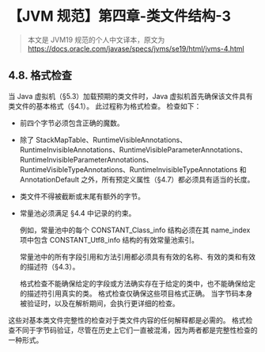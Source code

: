 # 【JVM 规范】第四章-类文件结构-3

> 本文是 JVM19 规范的个人中文译本，原文为 https://docs.oracle.com/javase/specs/jvms/se19/html/jvms-4.html

## 4.8. 格式检查

当 Java 虚拟机（§5.3）加载预期的类文件时，Java 虚拟机首先确保该文件具有类文件的基本格式（§4.1）。 此过程称为格式检查。 检查如下：

  - 前四个字节必须包含正确的魔数。

  - 除了 StackMapTable、RuntimeVisibleAnnotations、RuntimeInvisibleAnnotations、RuntimeVisibleParameterAnnotations、RuntimeInvisibleParameterAnnotations、RuntimeVisibleTypeAnnotations、RuntimeInvisibleTypeAnnotations 和 AnnotationDefault 之外，所有预定义属性（§4.7）都必须具有适当的长度。

  - 类文件不得被截断或末尾有额外的字节。

  - 常量池必须满足 §4.4 中记录的约束。

    例如，常量池中的每个 CONSTANT_Class_info 结构必须在其 name_index 项中包含 CONSTANT_Utf8_info 结构的有效常量池索引。

    常量池中的所有字段引用和方法引用都必须具有有效的名称、有效的类和有效的描述符（§4.3）。

    格式检查不能确保给定的字段或方法确实存在于给定的类中，也不能确保给定的描述符引用真实的类。 格式检查仅确保这些项目格式正确。 当字节码本身被验证时，以及在解析期间，会执行更详细的检查。

这些对基本类文件完整性的检查对于类文件内容的任何解释都是必需的。 格式检查不同于字节码验证，尽管在历史上它们一直被混淆，因为两者都是完整性检查的一种形式。

